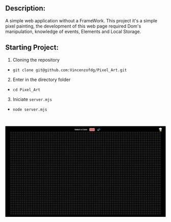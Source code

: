 ## Description:
A simple web application without a FrameWork. This project it's a simple pixel painting, the development of this web page required Dom's manipulation, knowledge of events, Elements and Local Storage.

## Starting Project:
1. Cloning the repository
-  `git clone git@github.com:Vincenzofdg/Pixel_Art.git`
2. Enter in the directory folder
- `cd Pixel_Art`
3. Iniciate `server.mjs`
- `node server.mjs`

<br />

![image](preview.gif)